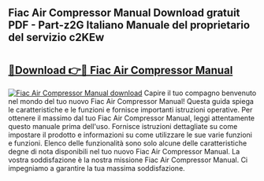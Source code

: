 ## Fiac Air Compressor Manual Download gratuit PDF - Part-z2G Italiano Manuale del proprietario del servizio c2KEw

# <h2><a href="http://dfgzzp.blite.top/?on=Fiac+Air+Compressor+Manual">🔗Download 👉🔴 Fiac Air Compressor Manual</a></h2>

[![Fiac Air Compressor Manual download](https://i.imgur.com/lujVjoI.png)](http://dfgzzp.blite.top/?on=Fiac+Air+Compressor+Manual)
Capire il tuo compagno benvenuto nel mondo del tuo nuovo Fiac Air Compressor Manual! Questa guida spiega le caratteristiche e le funzioni e fornisce importanti istruzioni operative. Per ottenere il massimo dal tuo Fiac Air Compressor Manual, leggi attentamente questo manuale prima dell'uso. Fornisce istruzioni dettagliate su come impostare il prodotto e informazioni su come utilizzare le sue varie funzioni e funzioni. Elenco delle funzionalità sono solo alcune delle caratteristiche degne di nota disponibili nel tuo nuovo Fiac Air Compressor Manual. La vostra soddisfazione è la nostra missione Fiac Air Compressor Manual. Ci impegniamo a garantire la tua massima soddisfazione.
